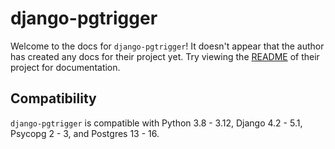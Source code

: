# django-pgtrigger

Welcome to the docs for `django-pgtrigger`! It doesn't appear that the author has created any docs for their project yet. Try viewing the [README](https://github.com/Opus10/django-pgtrigger) of their project for documentation.

## Compatibility

`django-pgtrigger` is compatible with Python 3.8 - 3.12, Django 4.2 - 5.1, Psycopg 2 - 3, and Postgres 13 - 16.
